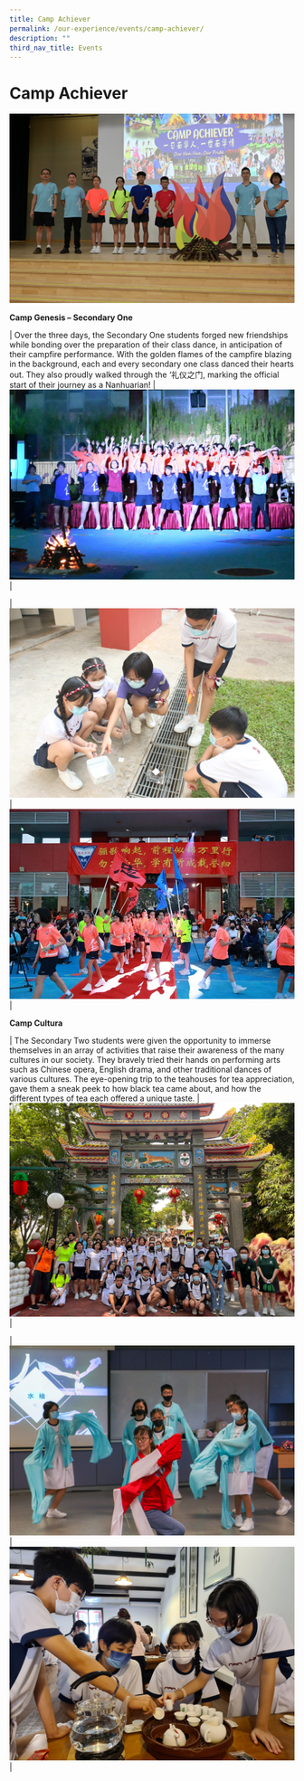 ```yaml
---
title: Camp Achiever
permalink: /our-experience/events/camp-achiever/
description: ""
third_nav_title: Events
---
```

# Camp Achiever
![2023 Camp Achiever Opening ](/images/camp%201.jpg)

**Camp Genesis – Secondary One**

| Over the three days, the Secondary One students forged new friendships while bonding over the preparation of their class dance, in anticipation of their campfire performance. With the golden flames of the campfire blazing in the background, each and every secondary one class danced their hearts out. They also proudly walked through the ‘礼仪之门, marking the official start of their journey as a Nanhuarian! | ![](/images/2023%20camp%20genesis%20campfire%20performance.jpg) |


| ![](/images/2023%20camp%203.jpg) | ![](/images/2023%20camp%20genesis%204.jpg) |

**Camp Cultura**

| The Secondary Two students were given the opportunity to immerse themselves in an array of activities that raise their awareness of the many cultures in our society. They bravely tried their hands on performing arts such as Chinese opera, English drama, and other traditional dances of various cultures. The eye-opening trip to the teahouses for tea appreciation, gave them a sneak peek to how black tea came about, and how the different types of tea each offered a unique taste. | ![](/images/2023%20camp%20cultura%20hpv.jpg) |

| ![](/images/2023%20camp%20cultura%20dance.jpg) | ![](/images/2023%20camp%20cultura%20tea%20appreciation.jpg) |